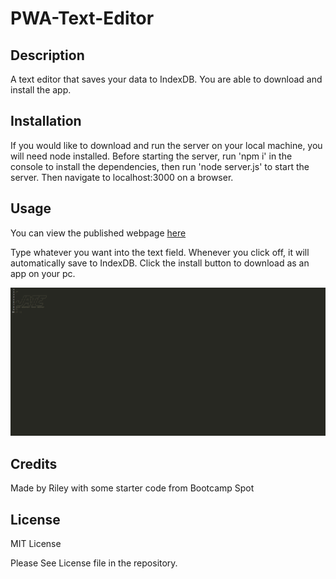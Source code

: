 # PWA-Text-Editor

## Description

A text editor that saves your data to IndexDB. You are able to download and install the app.

## Installation

If you would like to download and run the server on your local machine, you will need node installed. Before starting the server, run 'npm i' in the console to install the dependencies, then run 'node server.js' to start the server. Then navigate to localhost:3000 on a browser.
 
## Usage

You can view the published webpage [here](https://spawze-pwa-text-editor.herokuapp.com)  

Type whatever you want into the text field. Whenever you click off, it will automatically save to IndexDB. Click the install button to download as an app on your pc.

![Image of the functioning webpage](assets/screenshot.png)


## Credits

Made by Riley with some starter code from Bootcamp Spot

## License

MIT License

Please See License file in the repository.
